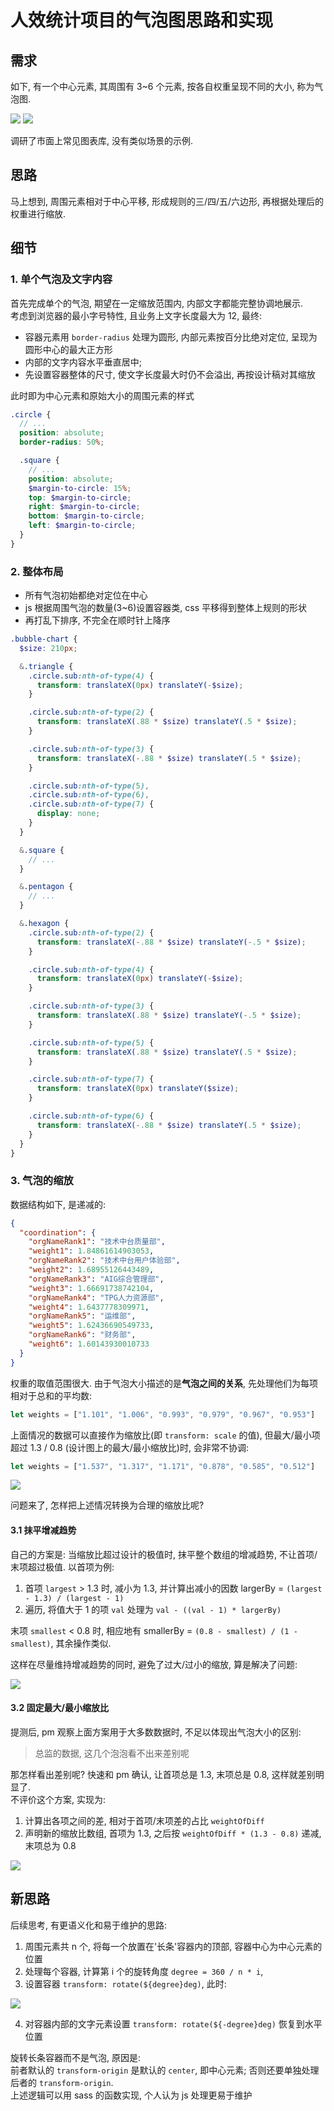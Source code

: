 # 人效统计项目的气泡图思路和实现

## 需求

如下, 有一个中心元素, 其周围有 3~6 个元素, 按各自权重呈现不同的大小, 称为气泡图.

![](../images/气泡图/需求1.png)
![](../images/气泡图/需求2.png)

调研了市面上常见图表库, 没有类似场景的示例.

## 思路

马上想到, 周围元素相对于中心平移, 形成规则的三/四/五/六边形, 再根据处理后的权重进行缩放.

## 细节

### 1. 单个气泡及文字内容

首先完成单个的气泡, 期望在一定缩放范围内, 内部文字都能完整协调地展示.  
考虑到浏览器的最小字号特性, 且业务上文字长度最大为 12, 最终:

- 容器元素用 `border-radius` 处理为圆形, 内部元素按百分比绝对定位, 呈现为圆形中心的最大正方形
- 内部的文字内容水平垂直居中;
- 先设置容器整体的尺寸, 使文字长度最大时仍不会溢出, 再按设计稿对其缩放

此时即为中心元素和原始大小的周围元素的样式

```scss
.circle {
  // ...
  position: absolute;
  border-radius: 50%;

  .square {
    // ...
    position: absolute;
    $margin-to-circle: 15%;
    top: $margin-to-circle;
    right: $margin-to-circle;
    bottom: $margin-to-circle;
    left: $margin-to-circle;
  }
}
```

### 2. 整体布局

- 所有气泡初始都绝对定位在中心
- js 根据周围气泡的数量(3~6)设置容器类, css 平移得到整体上规则的形状
- 再打乱下排序, 不完全在顺时针上降序

```scss
.bubble-chart {
  $size: 210px;

  &.triangle {
    .circle.sub:nth-of-type(4) {
      transform: translateX(0px) translateY(-$size);
    }

    .circle.sub:nth-of-type(2) {
      transform: translateX(.88 * $size) translateY(.5 * $size);
    }

    .circle.sub:nth-of-type(3) {
      transform: translateX(-.88 * $size) translateY(.5 * $size);
    }

    .circle.sub:nth-of-type(5),
    .circle.sub:nth-of-type(6),
    .circle.sub:nth-of-type(7) {
      display: none;
    }
  }

  &.square {
    // ...
  }

  &.pentagon {
    // ...
  }

  &.hexagon {
    .circle.sub:nth-of-type(2) {
      transform: translateX(-.88 * $size) translateY(-.5 * $size);
    }

    .circle.sub:nth-of-type(4) {
      transform: translateX(0px) translateY(-$size);
    }

    .circle.sub:nth-of-type(3) {
      transform: translateX(.88 * $size) translateY(-.5 * $size);
    }

    .circle.sub:nth-of-type(5) {
      transform: translateX(.88 * $size) translateY(.5 * $size);
    }

    .circle.sub:nth-of-type(7) {
      transform: translateX(0px) translateY($size);
    }

    .circle.sub:nth-of-type(6) {
      transform: translateX(-.88 * $size) translateY(.5 * $size);
    }
  }
}
```

### 3. 气泡的缩放

数据结构如下, 是递减的:

```json
{
  "coordination": {
    "orgNameRank1": "技术中台质量部",
    "weight1": 1.84861614903053,
    "orgNameRank2": "技术中台用户体验部",
    "weight2": 1.68955126443489,
    "orgNameRank3": "AIG综合管理部",
    "weight3": 1.66691738742104,
    "orgNameRank4": "TPG人力资源部",
    "weight4": 1.6437778309971,
    "orgNameRank5": "运维部",
    "weight5": 1.62436690549733,
    "orgNameRank6": "财务部",
    "weight6": 1.60143930010733
  }
}
```

权重的取值范围很大. 由于气泡大小描述的是**气泡之间的关系**, 先处理他们为每项相对于总和的平均数:

```js
let weights = ["1.101", "1.006", "0.993", "0.979", "0.967", "0.953"]
```

上面情况的数据可以直接作为缩放比(即 `transform: scale` 的值), 但最大/最小项超过 1.3 / 0.8 (设计图上的最大/最小缩放比)时,
会非常不协调:

```js
let weights = ["1.537", "1.317", "1.171", "0.878", "0.585", "0.512"]
```

![](../images/气泡图/不协调的实现.png)

问题来了, 怎样把上述情况转换为合理的缩放比呢?

#### 3.1 抹平增减趋势

自己的方案是: 当缩放比超过设计的极值时, 抹平整个数组的增减趋势, 不让首项/末项超过极值. 以首项为例:

1. 首项 `largest` > 1.3 时, 减小为 1.3, 并计算出减小的因数 largerBy = `(largest - 1.3) / (largest - 1)`
2. 遍历, 将值大于 1 的项 `val` 处理为 `val - ((val - 1) * largerBy)`

末项 `smallest` < 0.8 时, 相应地有 smallerBy = `(0.8 - smallest) / (1 - smallest)`, 其余操作类似.

这样在尽量维持增减趋势的同时, 避免了过大/过小的缩放, 算是解决了问题:

![](../images/气泡图/效果差别不明显.png)

#### 3.2 固定最大/最小缩放比

提测后, pm 观察上面方案用于大多数数据时, 不足以体现出气泡大小的区别:

> 总监的数据, 这几个泡泡看不出来差别呢

那怎样看出差别呢? 快速和 pm 确认, 让首项总是 1.3, 末项总是 0.8, 这样就差别明显了.  
不评价这个方案, 实现为:

1. 计算出各项之间的差, 相对于首项/末项差的占比 `weightOfDiff`
2. 声明新的缩放比数组, 首项为 1.3, 之后按 `weightOfDiff * (1.3 - 0.8)` 递减, 末项总为 0.8

![](../images/气泡图/最终效果.png)

## 新思路

后续思考, 有更语义化和易于维护的思路:

1. 周围元素共 n 个, 将每一个放置在'长条'容器内的顶部, 容器中心为中心元素的位置
2. 处理每个容器, 计算第 i 个的旋转角度 `degree = 360 / n * i`,
3. 设置容器 `transform: rotate(${degree}deg)`, 此时:

![](../images/气泡图/旋转.png)

4. 对容器内部的文字元素设置 `transform: rotate(${-degree}deg)` 恢复到水平位置

旋转长条容器而不是气泡, 原因是:  
前者默认的 `transform-origin` 是默认的 `center`, 即中心元素; 否则还要单独处理后者的 `transform-origin`.    
上述逻辑可以用 sass 的函数实现, 个人认为 js 处理更易于维护


